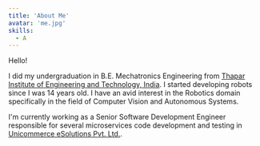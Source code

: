 ```yaml
---
title: 'About Me'
avatar: 'me.jpg'
skills:
  - A
---
```


Hello!

I did my undergraduation in B.E. Mechatronics Engineering from [Thapar Institute of Engineering and Technology, India](https://www.thapar.edu/). I started developing robots since I was 14 years old. I have an avid interest in the Robotics domain specifically in the field of Computer Vision and Autonomous Systems.

I'm currently working as a Senior Software Development Engineer responsible for several microservices code development and testing in [Unicommerce eSolutions Pvt. Ltd.](https://unicommerce.com/).

